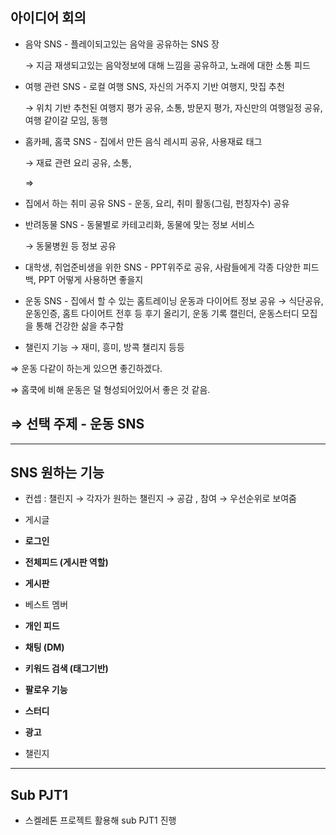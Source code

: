 ## 아이디어 회의

- 음악 SNS - 플레이되고있는 음악을 공유하는  SNS 장

    → 지금 재생되고있는 음악정보에 대해 느낌을 공유하고, 노래에 대한 소통 피드

- 여행 관련 SNS - 로컬 여행 SNS, 자신의 거주지 기반 여행지, 맛집 추천

    → 위치 기반 추천된 여행지 평가 공유, 소통,  방문지 평가, 자신만의 여행일정 공유, 여행 같이갈 모임, 동행

- 홈카페, 홈쿡 SNS - 집에서 만든 음식 레시피 공유, 사용재료 태그

    → 재료 관련 요리 공유, 소통, 

    ⇒ 

- 집에서 하는 취미 공유 SNS - 운동, 요리, 취미 활동(그림, 펀칭자수) 공유
- 반려동물 SNS - 동물별로 카테고리화, 동물에 맞는 정보 서비스

    → 동물병원 등 정보 공유 

- 대학생, 취업준비생을 위한 SNS - PPT위주로 공유, 사람들에게 각종 다양한 피드백, PPT 어떻게 사용하면 좋을지
- 운동 SNS -  집에서 할 수 있는 홈트레이닝 운동과 다이어트 정보 공유
→ 식단공유, 운동인증, 홈트 다이어트 전후 등 후기 올리기, 운동 기록 캘린더,  운동스터디 모집을 통해 건강한 삶을 추구함
- 챌린지 기능 → 재미, 흥미, 방콕 챌리지 등등

⇒ 운동 다같이 하는게 있으면 좋긴하겠다. 

⇒ 홈쿡에 비해 운동은 덜 형성되어있어서 좋은 것 같음.

## ⇒ 선택 주제 - 운동 SNS

---

## SNS 원하는 기능

- 컨셉 : 챌린지 → 각자가 원하는 챌린지 → 공감 , 참여 → 우선순위로 보여줌

- 게시글
- **로그인**
- **전체피드 (게시판 역할)**
- **게시판**
- 베스트 멤버
- **개인 피드**
- **채팅 (DM)**
- **키워드 검색 (태그기반)**
- **팔로우 기능**
- **스터디**
- **광고**
- 챌린지

---

## Sub PJT1

- 스켈레톤 프로젝트 활용해 sub PJT1 진행
